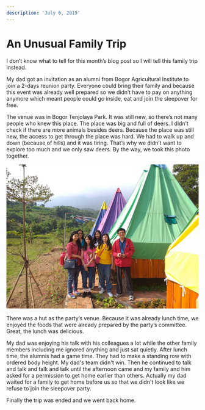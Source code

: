 ```yaml
---
description: 'July 6, 2019'
---
```


# An Unusual Family Trip

I don’t know what to tell for this month’s blog post so I will tell this family trip instead.

My dad got an invitation as an alumni from Bogor Agricultural Institute to join a 2-days reunion party. Everyone could bring their family and because this event was already well prepared so we didn’t have to pay on anything anymore which meant people could go inside, eat and join the sleepover for free.

The venue was in Bogor Tenjolaya Park. It was still new, so there’s not many people who knew this place. The place was big and full of deers. I didn’t check if there are more animals besides deers. Because the place was still new, the access to get through the place was hard. We had to walk up and down \(because of hills\) and it was tiring. That’s why we didn’t want to explore too much and we only saw deers. By the way, we took this photo together.

![](../../.gitbook/assets/549257.jpg)

There was a hut as the party’s venue. Because it was already lunch time, we enjoyed the foods that were already prepared by the party’s committee. Great, the lunch was delicious.

My dad was enjoying his talk with his colleagues a lot while the other family members including me ignored anything and just sat quietly. After lunch time, the alumnis had a game time. They had to make a standing row with ordered body height. My dad's team didn't win. Then he continued to talk and talk and talk and talk until the afternoon came and my family and him asked for a permission to get home earlier than others. Actually my dad waited for a family to get home before us so that we didn't look like we refuse to join the sleepover party.

Finally the trip was ended and we went back home.

